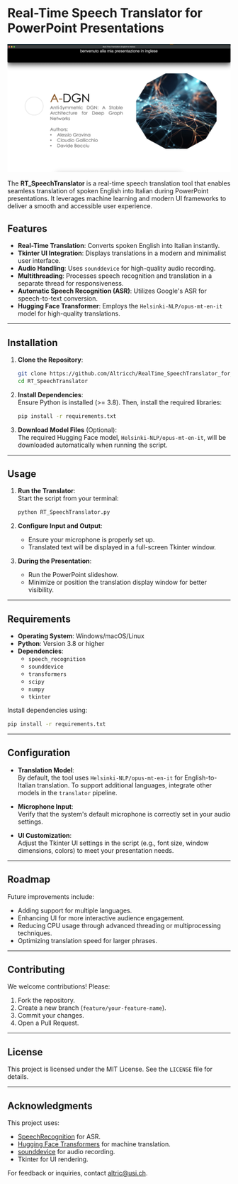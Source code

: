 
# Real-Time Speech Translator for PowerPoint Presentations


![Example Image](Example.png)



The **RT_SpeechTranslator** is a real-time speech translation tool that enables seamless translation of spoken English into Italian during PowerPoint presentations. It leverages machine learning and modern UI frameworks to deliver a smooth and accessible user experience.

## Features

- **Real-Time Translation**: Converts spoken English into Italian instantly.
- **Tkinter UI Integration**: Displays translations in a modern and minimalist user interface.
- **Audio Handling**: Uses `sounddevice` for high-quality audio recording.
- **Multithreading**: Processes speech recognition and translation in a separate thread for responsiveness.
- **Automatic Speech Recognition (ASR)**: Utilizes Google's ASR for speech-to-text conversion.
- **Hugging Face Transformer**: Employs the `Helsinki-NLP/opus-mt-en-it` model for high-quality translations.

---

## Installation

1. **Clone the Repository**:  
   ```bash
   git clone https://github.com/Altricch/RealTime_SpeechTranslator_for_Presentations
   cd RT_SpeechTranslator
   ```

2. **Install Dependencies**:  
   Ensure Python is installed (>= 3.8). Then, install the required libraries:  
   ```bash
   pip install -r requirements.txt
   ```

3. **Download Model Files** (Optional):  
   The required Hugging Face model, `Helsinki-NLP/opus-mt-en-it`, will be downloaded automatically when running the script.

---

## Usage

1. **Run the Translator**:  
   Start the script from your terminal:  
   ```bash
   python RT_SpeechTranslator.py
   ```

2. **Configure Input and Output**:  
   - Ensure your microphone is properly set up.
   - Translated text will be displayed in a full-screen Tkinter window.

3. **During the Presentation**:  
   - Run the PowerPoint slideshow.
   - Minimize or position the translation display window for better visibility.

---

## Requirements

- **Operating System**: Windows/macOS/Linux
- **Python**: Version 3.8 or higher
- **Dependencies**:  
  - `speech_recognition`
  - `sounddevice`
  - `transformers`
  - `scipy`
  - `numpy`
  - `tkinter`

Install dependencies using:
```bash
pip install -r requirements.txt
```

---

## Configuration

- **Translation Model**:  
   By default, the tool uses `Helsinki-NLP/opus-mt-en-it` for English-to-Italian translation. To support additional languages, integrate other models in the `translator` pipeline.

- **Microphone Input**:  
   Verify that the system's default microphone is correctly set in your audio settings.

- **UI Customization**:  
   Adjust the Tkinter UI settings in the script (e.g., font size, window dimensions, colors) to meet your presentation needs.

---

## Roadmap

Future improvements include:
- Adding support for multiple languages.
- Enhancing UI for more interactive audience engagement.
- Reducing CPU usage through advanced threading or multiprocessing techniques.
- Optimizing translation speed for larger phrases.

---

## Contributing

We welcome contributions! Please:
1. Fork the repository.
2. Create a new branch (`feature/your-feature-name`).
3. Commit your changes.
4. Open a Pull Request.

---

## License

This project is licensed under the MIT License. See the `LICENSE` file for details.

---

## Acknowledgments

This project uses:
- [SpeechRecognition](https://pypi.org/project/SpeechRecognition/) for ASR.
- [Hugging Face Transformers](https://huggingface.co/) for machine translation.
- [sounddevice](https://python-sounddevice.readthedocs.io/) for audio recording.
- Tkinter for UI rendering.

For feedback or inquiries, contact [altric@usi.ch](mailto:altric@usi.ch). 
